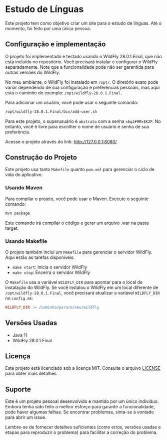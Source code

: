 # Estudo de Línguas

Este projeto tem como objetivo criar um site para o estudo de línguas. Até o momento, foi feito por uma única pessoa.

## Configuração e implementação
O projeto foi implementado e testado usando o WildFly 28.0.1.Final, que não está incluído no repositório. Você precisará instalar e configurar o WildFly separadamente. Note que a funcionalidade pode não ser garantida para outras versões do WildFly.

No meu ambiente, o WildFly foi instalado em `/opt/`. O diretório exato pode variar dependendo de sua configuração e preferências pessoais, mas aqui está o caminho do exemplo: `/opt/wildfly-28.0.1.Final`.

Para adicionar um usuário, você pode usar o seguinte comando:

~~~bash
/opt/wildfly-28.0.1.Final/bin/add-user.sh
~~~

Para este projeto, o superusuário é `abstrato` com a senha `s6qJ#9Mx$K2P`. No entanto, você é livre para escolher o nome de usuário e senha de sua preferência.

Acesse o projeto através do link: http://127.0.0.1:8080/

## Construção do Projeto

Este projeto usa tanto `Makefile` quanto `pom.xml` para gerenciar o ciclo de vida do aplicativo.

### Usando Maven

Para compilar o projeto, você pode usar o Maven. Execute o seguinte comando:

~~~bash
mvn package
~~~
Este comando irá compilar o código e gerar um arquivo .war na pasta target.

### Usando Makefile

O projeto também inclui um `Makefile` para gerenciar o servidor WildFly. Aqui estão as tarefas disponíveis:

- `make start`: Inicia o servidor WildFly
- `make stop`: Encerra o servidor WildFly

O `Makefile` usa a variável `WILDFLY_DIR` para apontar para o local de instalação do WildFly. Se você instalou o WildFly em um local diferente de `/opt/wildfly-28.0.1.Final`, você precisará atualizar a variável `WILDFLY_DIR` no `config.mk`:

```makefile
WILDFLY_DIR := /caminho/para/o/seu/wildfly
```

## Versões Usadas

- Java 11
- WildFly 28.0.1.Final

## Licença

Este projeto está licenciado sob a licença MIT. Consulte o arquivo [LICENSE](./LICENSE) para obter mais detalhes.

## Suporte
Este é um projeto pessoal desenvolvido e mantido por um único indivíduo. Embora tenha sido feito o melhor esforço para garantir a funcionalidade, pode haver algumas falhas. Se encontrar problemas, sinta-se à vontade para abrir um issue.

Lembre-se de fornecer detalhes suficientes (como erros, versões usadas e etapas para reproduzir o problema) para facilitar a correção do problema.